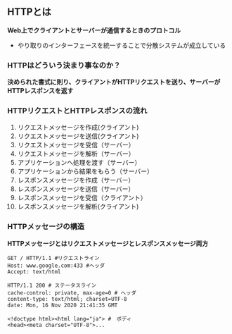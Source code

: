 ## HTTPとは
**Web上でクライアントとサーバーが通信するときのプロトコル**
- やり取りのインターフェースを統一することで分散システムが成立している

### HTTPはどういう決まり事なのか？
**決められた書式に則り、クライアントがHTTPリクエストを送り、サーバーがHTTPレスポンスを返す**

### HTTPリクエストとHTTPレスポンスの流れ
1. リクエストメッセージを作成(クライアント)
2. リクエストメッセージを送信(クライアント) 
3. リクエストメッセージを受信（サーバー）
4. リクエストメッセージを解析（サーバー）
5. アプリケーションへ処理を渡す（サーバー）
6. アプリケーションから結果をもらう（サーバー）
7. レスポンスメッセージを作成（サーバー）
8. レスポンスメッセージを送信（サーバー）
9. レスポンスメッセージを受信（クライアント）
10. レスポンスメッセージを解析(クライアント)

### HTTPメッセージの構造
**HTTPメッセージとはリクエストメッセージとレスポンスメッセージ両方**
```
GET / HTTP/1.1 #リクエストライン
Host: www.google.com:433 #ヘッダ
Accept: text/html
```
```
HTTP/1.1 200 # ステータスライン
cache-control: private, max-age=0 # ヘッダ
content-type: text/html; charset=UTF-8
date: Mon, 16 Nov 2020 21:41:35 GMT

<!doctype html><html lang="ja"> #　ボディ
<head><meta charset="UTF-8">...
```
